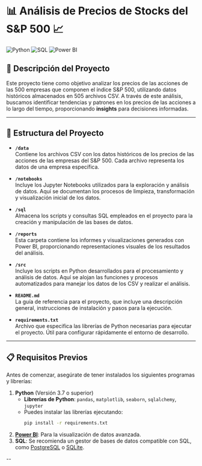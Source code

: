 # 📊 Análisis de Precios de Stocks del S&P 500 📈

![Python](https://img.shields.io/badge/Python-3.7%2B-blue?logo=python&logoColor=white)
![SQL](https://img.shields.io/badge/SQL-Database-lightgrey?logo=postgresql&logoColor=white)
![Power BI](https://img.shields.io/badge/Power%20BI-Data%20Visualization-yellow?logo=powerbi&logoColor=white)

## 📄 Descripción del Proyecto
Este proyecto tiene como objetivo analizar los precios de las acciones de las 500 empresas que componen el índice S&P 500, utilizando datos históricos almacenados en 505 archivos CSV. A través de este análisis, buscamos identificar tendencias y patrones en los precios de las acciones a lo largo del tiempo, proporcionando **insights** para decisiones informadas.

---

## 📂 Estructura del Proyecto

- **`/data`**  
  Contiene los archivos CSV con los datos históricos de los precios de las acciones de las empresas del S&P 500. Cada archivo representa los datos de una empresa específica.

- **`/notebooks`**  
  Incluye los Jupyter Notebooks utilizados para la exploración y análisis de datos. Aquí se documentan los procesos de limpieza, transformación y visualización inicial de los datos.

- **`/sql`**  
  Almacena los scripts y consultas SQL empleados en el proyecto para la creación y manipulación de las bases de datos.

- **`/reports`**  
  Esta carpeta contiene los informes y visualizaciones generados con Power BI, proporcionando representaciones visuales de los resultados del análisis.

- **`/src`**  
  Incluye los scripts en Python desarrollados para el procesamiento y análisis de datos. Aquí se alojan las funciones y procesos automatizados para manejar los datos de los CSV y realizar el análisis.

- **`README.md`**  
  La guía de referencia para el proyecto, que incluye una descripción general, instrucciones de instalación y pasos para la ejecución.

- **`requirements.txt`**  
  Archivo que especifica las librerías de Python necesarias para ejecutar el proyecto. Útil para configurar rápidamente el entorno de desarrollo.

---

## 📋 Requisitos Previos
Antes de comenzar, asegúrate de tener instalados los siguientes programas y librerías:

1. **Python** (Versión 3.7 o superior)
   - **Librerías de Python**: `pandas`, `matplotlib`, `seaborn`, `sqlalchemy`, `jupyter`
   - Puedes instalar las librerías ejecutando:
     ```bash
     pip install -r requirements.txt
     ```
2. **[Power BI](https://powerbi.microsoft.com/es-es/)**: Para la visualización de datos avanzada.
3. **SQL**: Se recomienda un gestor de bases de datos compatible con SQL, como [PostgreSQL](https://www.postgresql.org/) o [SQLite](https://www.sqlite.org/index.html).

--
